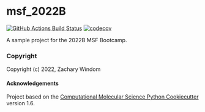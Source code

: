 msf_2022B
==============================
[//]: # (Badges)
[![GitHub Actions Build Status](https://github.com/REPLACE_WITH_OWNER_ACCOUNT/msf_2022b/workflows/CI/badge.svg)](https://github.com/REPLACE_WITH_OWNER_ACCOUNT/msf_2022b/actions?query=workflow%3ACI)
[![codecov](https://codecov.io/gh/REPLACE_WITH_OWNER_ACCOUNT/msf_2022B/branch/master/graph/badge.svg)](https://codecov.io/gh/REPLACE_WITH_OWNER_ACCOUNT/msf_2022B/branch/master)


A sample project for the 2022B MSF Bootcamp.

### Copyright

Copyright (c) 2022, Zachary Windom


#### Acknowledgements
 
Project based on the 
[Computational Molecular Science Python Cookiecutter](https://github.com/molssi/cookiecutter-cms) version 1.6.
